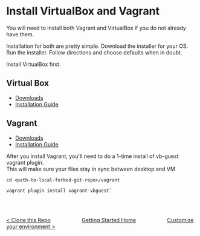 # Install VirtualBox and Vagrant

You will need to install both Vagrant and VirtualBox if you do not already have them.

Installation for both are pretty simple.  Download the installer for your OS.  Run the installer.  Follow directions and choose defaults when in doubt. 

Install VirtualBox first.

## Virtual Box

* [Downloads](https://www.virtualbox.org/wiki/Downloads)
* [Installation Guide](https://www.virtualbox.org/manual/ch01.html#intro-installing) 

## Vagrant

* [Downloads](https://www.vagrantup.com/downloads.html)
* [Installation Guide](https://www.vagrantup.com/docs/installation/)

After you install Vagrant, you'll need to do a 1-time install of vb-guest vagrant plugin.  
This will make sure your files stay in sync between desktop and VM

```
cd <path-to-local-forked-git-repo>/vagrant

vagrant plugin install vagrant-vbguest`
```

<br>
<br>

[< Clone this Repo](clone-this-repo.md) &nbsp;&nbsp;&nbsp;&nbsp;&nbsp;&nbsp;&nbsp;&nbsp;&nbsp;&nbsp;&nbsp;&nbsp;&nbsp;&nbsp;&nbsp;&nbsp;&nbsp;&nbsp;&nbsp;&nbsp;[Getting Started Home](getting-started.md)&nbsp;&nbsp;&nbsp;&nbsp;&nbsp;&nbsp;&nbsp;&nbsp;&nbsp;&nbsp;&nbsp;&nbsp;&nbsp;&nbsp;&nbsp;&nbsp;&nbsp;&nbsp;&nbsp;&nbsp;  [Customize your environment >](customize-environment.md)

